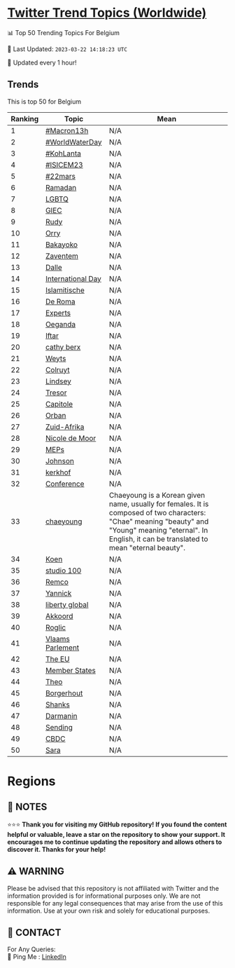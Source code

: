 [Twitter Trend Topics (Worldwide)](https://github.com/ErcinDedeoglu/Twitter-Trend-Topics)
==========


📊 Top 50 Trending Topics For Belgium

📆 Last Updated: `2023-03-22 14:18:23 UTC`

🔧 Updated every 1 hour!


## Trends

This is top 50 for Belgium

| Ranking | Topic | Mean |
| ------- | ------------ | ------------ |
| 1 | [#Macron13h](http://twitter.com/search?q=%23Macron13h) | N/A |
| 2 | [#WorldWaterDay](http://twitter.com/search?q=%23WorldWaterDay) | N/A |
| 3 | [#KohLanta](http://twitter.com/search?q=%23KohLanta) | N/A |
| 4 | [#ISICEM23](http://twitter.com/search?q=%23ISICEM23) | N/A |
| 5 | [#22mars](http://twitter.com/search?q=%2322mars) | N/A |
| 6 | [Ramadan](http://twitter.com/search?q=Ramadan) | N/A |
| 7 | [LGBTQ](http://twitter.com/search?q=LGBTQ) | N/A |
| 8 | [GIEC](http://twitter.com/search?q=GIEC) | N/A |
| 9 | [Rudy](http://twitter.com/search?q=Rudy) | N/A |
| 10 | [Orry](http://twitter.com/search?q=Orry) | N/A |
| 11 | [Bakayoko](http://twitter.com/search?q=Bakayoko) | N/A |
| 12 | [Zaventem](http://twitter.com/search?q=Zaventem) | N/A |
| 13 | [Dalle](http://twitter.com/search?q=Dalle) | N/A |
| 14 | [International Day](http://twitter.com/search?q=International+Day) | N/A |
| 15 | [Islamitische](http://twitter.com/search?q=Islamitische) | N/A |
| 16 | [De Roma](http://twitter.com/search?q=De+Roma) | N/A |
| 17 | [Experts](http://twitter.com/search?q=Experts) | N/A |
| 18 | [Oeganda](http://twitter.com/search?q=Oeganda) | N/A |
| 19 | [Iftar](http://twitter.com/search?q=Iftar) | N/A |
| 20 | [cathy berx](http://twitter.com/search?q=cathy+berx) | N/A |
| 21 | [Weyts](http://twitter.com/search?q=Weyts) | N/A |
| 22 | [Colruyt](http://twitter.com/search?q=Colruyt) | N/A |
| 23 | [Lindsey](http://twitter.com/search?q=Lindsey) | N/A |
| 24 | [Tresor](http://twitter.com/search?q=Tresor) | N/A |
| 25 | [Capitole](http://twitter.com/search?q=Capitole) | N/A |
| 26 | [Orban](http://twitter.com/search?q=Orban) | N/A |
| 27 | [Zuid-Afrika](http://twitter.com/search?q=Zuid-Afrika) | N/A |
| 28 | [Nicole de Moor](http://twitter.com/search?q=Nicole+de+Moor) | N/A |
| 29 | [MEPs](http://twitter.com/search?q=MEPs) | N/A |
| 30 | [Johnson](http://twitter.com/search?q=Johnson) | N/A |
| 31 | [kerkhof](http://twitter.com/search?q=kerkhof) | N/A |
| 32 | [Conference](http://twitter.com/search?q=Conference) | N/A |
| 33 | [chaeyoung](http://twitter.com/search?q=chaeyoung) | Chaeyoung is a Korean given name, usually for females. It is composed of two characters: "Chae" meaning "beauty" and "Young" meaning "eternal". In English, it can be translated to mean "eternal beauty". |
| 34 | [Koen](http://twitter.com/search?q=Koen) | N/A |
| 35 | [studio 100](http://twitter.com/search?q=studio+100) | N/A |
| 36 | [Remco](http://twitter.com/search?q=Remco) | N/A |
| 37 | [Yannick](http://twitter.com/search?q=Yannick) | N/A |
| 38 | [liberty global](http://twitter.com/search?q=liberty+global) | N/A |
| 39 | [Akkoord](http://twitter.com/search?q=Akkoord) | N/A |
| 40 | [Roglic](http://twitter.com/search?q=Roglic) | N/A |
| 41 | [Vlaams Parlement](http://twitter.com/search?q=Vlaams+Parlement) | N/A |
| 42 | [The EU](http://twitter.com/search?q=The+EU) | N/A |
| 43 | [Member States](http://twitter.com/search?q=Member+States) | N/A |
| 44 | [Theo](http://twitter.com/search?q=Theo) | N/A |
| 45 | [Borgerhout](http://twitter.com/search?q=Borgerhout) | N/A |
| 46 | [Shanks](http://twitter.com/search?q=Shanks) | N/A |
| 47 | [Darmanin](http://twitter.com/search?q=Darmanin) | N/A |
| 48 | [Sending](http://twitter.com/search?q=Sending) | N/A |
| 49 | [CBDC](http://twitter.com/search?q=CBDC) | N/A |
| 50 | [Sara](http://twitter.com/search?q=Sara) | N/A |



# Regions




## 📝 NOTES

⭐⭐⭐ **Thank you for visiting my GitHub repository! If you found the content helpful or valuable, leave a star on the repository to show your support. It encourages me to continue updating the repository and allows others to discover it. Thanks for your help!**


## ⚠️ WARNING

Please be advised that this repository is not affiliated with Twitter and the information provided is for informational purposes only. We are not responsible for any legal consequences that may arise from the use of this information. Use at your own risk and solely for educational purposes.


## 📨 CONTACT

 For Any Queries:  
            🏓 Ping Me : [LinkedIn](https://www.linkedin.com/in/ercindedeoglu/)
